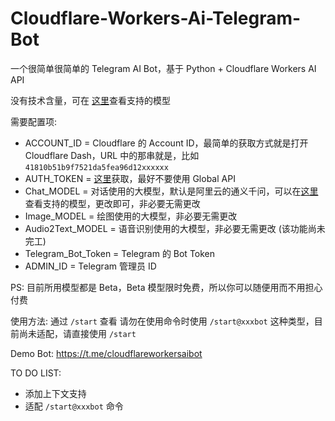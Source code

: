 # Cloudflare-Workers-Ai-Telegram-Bot
一个很简单很简单的 Telegram AI Bot，基于 Python + Cloudflare Workers AI API

没有技术含量，可在 [这里](https://developers.cloudflare.com/workers-ai/models/)查看支持的模型

需要配置项: 
- ACCOUNT_ID = Cloudflare 的 Account ID，最简单的获取方式就是打开 Cloudflare Dash，URL 中的那串就是，比如 `41810b51b9f7521da5fea96d12xxxxxx`
- AUTH_TOKEN = [这里](https://dash.cloudflare.com/profile/api-tokens)获取，最好不要使用 Global API
- Chat_MODEL = 对话使用的大模型，默认是阿里云的通义千问，可以在[这里](https://developers.cloudflare.com/workers-ai/models/)查看支持的模型，更改即可，非必要无需更改
- Image_MODEL = 绘图使用的大模型，非必要无需更改
- Audio2Text_MODEL = 语音识别使用的大模型，非必要无需更改 (该功能尚未完工)
- Telegram_Bot_Token = Telegram 的 Bot Token
- ADMIN_ID = Telegram 管理员 ID

PS: 目前所用模型都是 Beta，Beta 模型限时免费，所以你可以随便用而不用担心付费

使用方法: 通过 `/start` 查看
请勿在使用命令时使用 `/start@xxxbot` 这种类型，目前尚未适配，请直接使用 `/start`

Demo Bot: <https://t.me/cloudflareworkersaibot>

TO DO LIST:
- 添加上下文支持
- 适配 `/start@xxxbot` 命令
